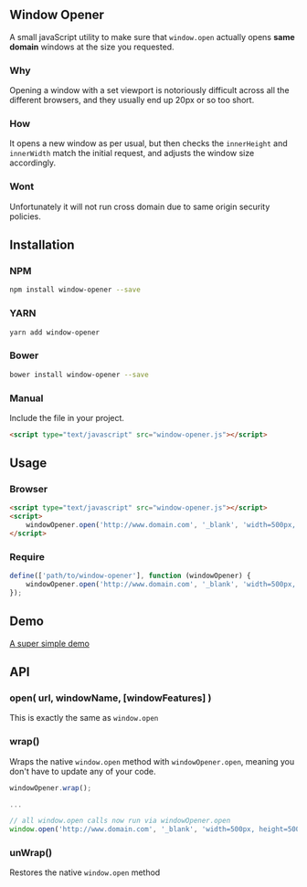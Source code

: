 ## Window Opener


A small javaScript utility to make sure that `window.open` actually opens **same domain** windows at the size you requested.

### Why

Opening a window with a set viewport is notoriously difficult across all the different browsers, and they usually end up 20px or so too short.

### How

It opens a new window as per usual, but then checks the `innerHeight` and `innerWidth` match the initial request, and adjusts the window size accordingly.

### Wont

Unfortunately it will not run cross domain due to same origin security policies.

## Installation  
### NPM
````bash
npm install window-opener --save
````
### YARN
````bash
yarn add window-opener
````
### Bower
````bash
bower install window-opener --save
````
### Manual
Include the file in your project.
````html
<script type="text/javascript" src="window-opener.js"></script>
````

## Usage

### Browser
````html
<script type="text/javascript" src="window-opener.js"></script>
<script>
    windowOpener.open('http://www.domain.com', '_blank', 'width=500px, height=500px');
</script>

````

### Require
````javascript
define(['path/to/window-opener'], function (windowOpener) {
    windowOpener.open('http://www.domain.com', '_blank', 'width=500px, height=500px');
});

````

## Demo
[A super simple demo](demo/index.html)

## API

### open( url, windowName, [windowFeatures] )
This is exactly the same as `window.open`

### wrap()
Wraps the native `window.open` method with `windowOpener.open`, meaning you don't have to update any of your code.

````javascript
windowOpener.wrap();

...

// all window.open calls now run via windowOpener.open
window.open('http://www.domain.com', '_blank', 'width=500px, height=500px');


````

### unWrap()
Restores the native `window.open` method


